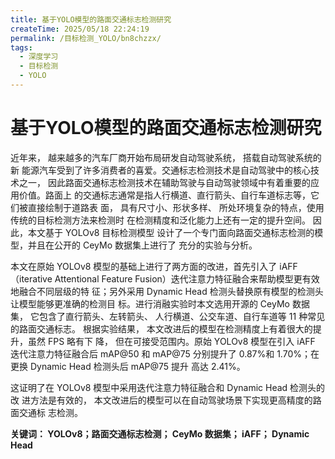 ```yaml
---
title: 基于YOLO模型的路面交通标志检测研究
createTime: 2025/05/18 22:24:19
permalink: /目标检测_YOLO/bn8chzzx/
tags:
  - 深度学习
  - 目标检测
  - YOLO
---
```

# 基于YOLO模型的路面交通标志检测研究
近年来， 越来越多的汽车厂商开始布局研发自动驾驶系统， 搭载自动驾驶系统的新
能源汽车受到了许多消费者的喜爱。交通标志检测技术是自动驾驶中的核心技术之一，
因此路面交通标志检测技术在辅助驾驶与自动驾驶领域中有着重要的应用价值。路面上
的交通标志通常是指人行横道、直行箭头、自行车道标志等，它们被直接绘制于道路表
面， 具有尺寸小、形状多样、 所处环境复杂的特点，使用传统的目标检测方法来检测时
在检测精度和泛化能力上还有一定的提升空间。 因此，本文基于 YOLOv8 目标检测模型
设计了一个专门面向路面交通标志检测的模型，并且在公开的 CeyMo 数据集上进行了
充分的实验与分析。   

本文在原始 YOLOv8 模型的基础上进行了两方面的改进，首先引入了 iAFF（iterative
Attentional Feature Fusion）迭代注意力特征融合来帮助模型更有效地融合不同层级的特
征；另外采用 Dynamic Head 检测头替换原有模型的检测头让模型能够更准确的检测目
标。进行消融实验时本文选用开源的 CeyMo 数据集， 它包含了直行箭头、左转箭头、
人行横道、公交车道、自行车道等 11 种常见的路面交通标志。
根据实验结果， 本文改进后的模型在检测精度上有着很大的提升，虽然 FPS 略有下
降， 但在可接受范围内。原始 YOLOv8 模型在引入 iAFF 迭代注意力特征融合后 mAP@50
和 mAP@75 分别提升了 0.87%和 1.70%；在更换 Dynamic Head 检测头后 mAP@75 提升
高达 2.41%。   

这证明了在 YOLOv8 模型中采用迭代注意力特征融合和 Dynamic Head 检测头的改
进方法是有效的， 本文改进后的模型可以在自动驾驶场景下实现更高精度的路面交通标
志检测。   

**关键词： YOLOv8；路面交通标志检测； CeyMo 数据集； iAFF； Dynamic Head**

<ImageCard
image="https://blog-1329948899.cos.ap-guangzhou.myqcloud.com/notes/目标检测_YOLO/基于YOLO模型的路面交通标志检测研究/检测效果对比.jpg"
title="改进前后对比"
description="上面的三张图片从左到右依次为原图， baseline和改进模型的热力图。下面两张为 baseline 和 改进模型 的实际检测
效果图。在图中路面上的三个箭头存在着明显的地面反光干扰，直行箭头在图中被遮
挡了一部分，而最远处的直行箭头为小目标。从图中可以明显看
到 baseline 模型在此场景下没有检测到被遮挡一部分的直行箭头和远处的右转箭头小目
标。而改进后的模型检测到了它们，遮挡目标检测信心为0.69，远处小目标检测信心为0.66，检测效果明显好于 baseline 的
漏检表现。"
href="/"
author="Xia Endong"
date="2025/05/10"
/>
